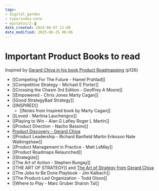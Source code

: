 ```yaml
---
tags: 
- digital_garden
- type/index-note
- epstatus/2-🪴
date_created: 2024-06-07 21:08
date_modified: 2025-06-25 06:06
---
```

# Important Product Books to read

Inspired by [Gerard Chiva in his book Product Roadmapping](https://leanpub.com/product-roadmapping-in-practice) (p126)

+ [[Competing For The Future - Hamel Prahlad]]
+ [[Competitive Strategy - Michael E Porter]]
+ [[Crossing the Chasm 3rd Edition - Geoffrey A Moore]]
+ [[Empowered - Chris Jones Marty Cagan]]
+ [[Good StrategyBad Strategy]]
+ [[INSPIRED]] 
	+ [[Notes from Inspired  book by Marty Cagan]]
+ [[Loved - Martina Lauchengco]]
+ [[Playing to Win - Alan G Lafley Roger L Martin]]
+ [[Product Direction - Nacho Bassino]]
+ [Product Discovery - Gerard Chiva](https://leanpub.com/product-discovery)
+ [[Product Leadership - Richard Banfield Martin Eriksson Nate Walkingshaw]]
+ [[Product Management in Practice - Matt LeMay]]
+ [[Product Roadmaps Relaunched]]
+ [[Strategize]]
+ [[The Art of Action - Stephen Bungay]]
+ [[THE ART OF STRATEGY]] and [The Art of Strategy from Gerard Chiva](https://leanpub.com/the-art-of-strategy)
+ [[The Jobs to Be Done Playbook - Jim Kalbach]]
+ [[The Product-Led Organization - Todd Olson]]
+ [[Where to Play - Marc Gruber Sharon Tal]]
